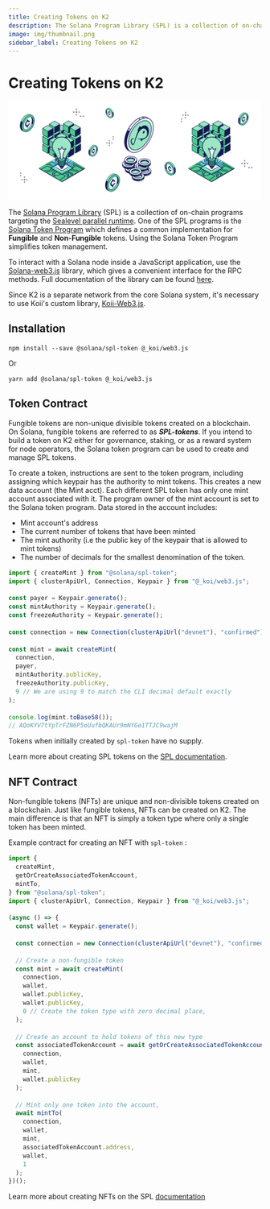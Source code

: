 ```yaml
---
title: Creating Tokens on K2
description: The Solana Program Library (SPL) is a collection of on-chain programs targeting the Sealevel parallel runtime.
image: img/thumbnail.png
sidebar_label: Creating Tokens on K2
---
```


# Creating Tokens on K2

![banner](img/Creating%20Tokens%20on%20K2.svg)

The [Solana Program Library](https://spl.solana.com/) (SPL) is a collection of on-chain programs targeting the [Sealevel parallel runtime](https://medium.com/solana-labs/sealevel-parallel-processing-thousands-of-smart-contracts-d814b378192). One of the SPL programs is the [Solana Token Program](https://spl.solana.com/token) which defines a common implementation for **Fungible** and **Non-Fungible** tokens. Using the Solana Token Program simplifies token management.

To interact with a Solana node inside a JavaScript application, use the [Solana-web3.js](https://github.com/solana-labs/solana-web3.js) library, which gives a convenient interface for the RPC methods. Full documentation of the library can be found [here](https://solana-labs.github.io/solana-web3.js/).

Since K2 is a separate network from the core Solana system, it's necessary to use Koii's custom library, [Koii-Web3.js](https://www.npmjs.com/package/@_koi/web3.js).

## Installation

```
npm install --save @solana/spl-token @_koi/web3.js
```

Or

```
yarn add @solana/spl-token @_koi/web3.js
```

## Token Contract

Fungible tokens are non-unique divisible tokens created on a blockchain. On Solana, fungible tokens are referred to as _**SPL-tokens**_. If you intend to build a token on K2 either for governance, staking, or as a reward system for node operators, the Solana token program can be used to create and manage SPL tokens.

To create a token, instructions are sent to the token program, including assigning which keypair has the authority to mint tokens. This creates a new data account (the Mint acct). Each different SPL token has only one mint account associated with it. The program owner of the mint account is set to the Solana token program. Data stored in the account includes:

- Mint account's address
- The current number of tokens that have been minted
- The mint authority (i.e the public key of the keypair that is allowed to mint tokens)
- The number of decimals for the smallest denomination of the token. &#x20;

```javascript
import { createMint } from "@solana/spl-token";
import { clusterApiUrl, Connection, Keypair } from "@_koi/web3.js";

const payer = Keypair.generate();
const mintAuthority = Keypair.generate();
const freezeAuthority = Keypair.generate();

const connection = new Connection(clusterApiUrl("devnet"), "confirmed");

const mint = await createMint(
  connection,
  payer,
  mintAuthority.publicKey,
  freezeAuthority.publicKey,
  9 // We are using 9 to match the CLI decimal default exactly
);

console.log(mint.toBase58());
// AQoKYV7tYpTrFZN6P5oUufbQKAUr9mNYGe1TTJC9wajM
```

Tokens when initially created by `spl-token` have no supply.

Learn more about creating SPL tokens on the [SPL documentation](https://spl.solana.com/token#example-creating-your-own-fungible-token).

## NFT Contract

Non-fungible tokens (NFTs) are unique and non-divisible tokens created on a blockchain. Just like fungible tokens, NFTs can be created on K2. The main difference is that an NFT is simply a token type where only a single token has been minted.

Example contract for creating an NFT with `spl-token` :

```javascript
import {
  createMint,
  getOrCreateAssociatedTokenAccount,
  mintTo,
} from "@solana/spl-token";
import { clusterApiUrl, Connection, Keypair } from "@_koi/web3.js";

(async () => {
  const wallet = Keypair.generate();

  const connection = new Connection(clusterApiUrl("devnet"), "confirmed");

  // Create a non-fungible token
  const mint = await createMint(
    connection,
    wallet,
    wallet.publicKey,
    wallet.publicKey,
    0 // Create the token type with zero decimal place,
  );

  // Create an account to hold tokens of this new type
  const associatedTokenAccount = await getOrCreateAssociatedTokenAccount(
    connection,
    wallet,
    mint,
    wallet.publicKey
  );

  // Mint only one token into the account,
  await mintTo(
    connection,
    wallet,
    mint,
    associatedTokenAccount.address,
    wallet,
    1
  );
})();
```

Learn more about creating NFTs on the SPL [documentation](https://spl.solana.com/token#example-create-a-non-fungible-token)
